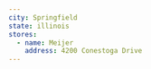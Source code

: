 ```yaml
---
city: Springfield
state: illinois
stores:
  - name: Meijer
    address: 4200 Conestoga Drive
---
```

